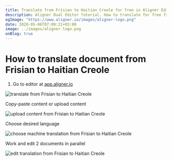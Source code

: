 ```yaml
---
title: Translate from Frisian to Haitian Creole for free in Aligner Editor
description: Aligner Dual Editor Tutorial. How to translate for free from Frisian to Haitian Creole. Aligner is multilingual document management platform. 
ogImage: "https://www.aligner.io/images/aligner-logo.png"
date: 2020-05-06T07:09:21+03:00
image: ../images/aligner-logo.png
onBlog: true
---
```


# How to translate document from Frisian to Haitian Creole

1. Go to editor at [app.aligner.io](https://app.aligner.io "Aligner App web page")

![translate from Frisian to Haitian Creole](../aligner-blank-editor.png "translate from Frisian to Haitian Creole")

Copy-paste content or upload content

![upload content from Frisian to Haitian Creole](../aligner-uploaded-document.png "upload content from Frisian to Haitian Creole")

Choose desired language

![choose machine translation from Frisian to Haitian Creole](../aligner-language-dropdown.png "choose machine translation from Frisian to Haitian Creole")

Work and edit 2 documents in parallel

![edit translation from Frisian to Haitian Creole](../aligner-double-sitded-editor.png "edit translation from Frisian to Haitian Creole")

